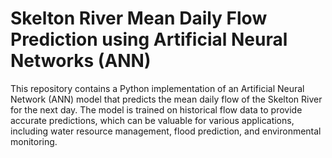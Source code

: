 # Skelton River Mean Daily Flow Prediction using Artificial Neural Networks (ANN)
This repository contains a Python implementation of an Artificial Neural Network (ANN) model that predicts the mean daily flow of the Skelton River for the next day. The model is trained on historical flow data to provide accurate predictions, which can be valuable for various applications, including water resource management, flood prediction, and environmental monitoring.
